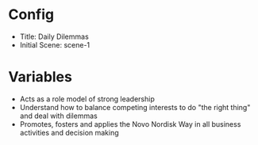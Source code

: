 # Config
 - Title: Daily Dilemmas
 - Initial Scene: scene-1

# Variables
- Acts as a role model of strong leadership
- Understand how to balance competing interests to do "the right thing" and deal with dilemmas
- Promotes, fosters and applies the Novo Nordisk Way in all business activities and decision making
